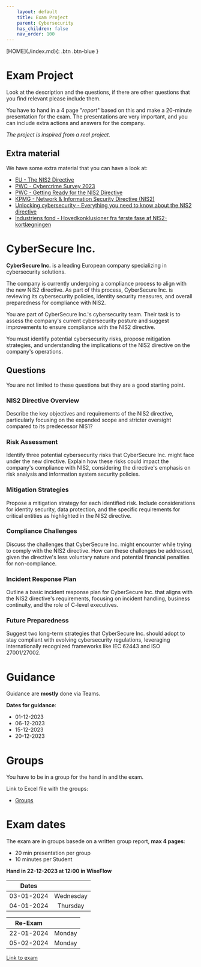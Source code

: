 ```yaml
---
    layout: default
    title: Exam Project
    parent: Cybersecurity
    has_children: false
    nav_order: 100
---
```


<span class="fs-1">
[HOME](./index.md){: .btn .btn-blue }
</span>

# Exam Project
Look at the description and the questions, if there are other questions that you find relevant please include them.

You have to hand in a 4 page "*report*" based on this and make a 20-minute presentation for the exam. The presentations are very important, and you can include extra actions and answers for the company.

*The project is inspired from a real project.*

## Extra material
We have some extra material that you can have a look at:

- [EU - The NIS2 Directive](./exam_files/EPRS_BRI(2021)689333_EN.pdf)
- [PWC - Cybercrime Survey 2023](./exam_files/cybercrime-survey-2023.pdf)
- [PWC - Getting Ready for the NIS2 Directive](./exam_files/getting-ready-for-nis2-why-identity-security-is-key-to-preparing-for-compliance-updates.pdf)
- [KPMG - Network & Information Security Directive (NIS2)](./exam_files/kpmg-eu-nis2-report.pdf)
- [Unlocking cybersecurity - Everything you need to know about the NIS2 directive](./exam_files/nis2-whitepaper.pdf)
- [Industriens fond - Hovedkonklusioner fra første fase af NIS2-kortlægningen](./exam_files/Hovedkonklusioner-fra-foerste-fase-af-NIS2-kortlaegningen.pdf)

# CyberSecure Inc.
**CyberSecure Inc.** is a leading European company specializing in cybersecurity solutions. 

The company is currently undergoing a compliance process to align with the new NIS2 directive. As part of this process, CyberSecure Inc. is reviewing its cybersecurity policies, identity security measures, and overall preparedness for compliance with NIS2.

You are part of CyberSecure Inc.'s cybersecurity team. Their task is to assess the company's current cybersecurity posture and suggest improvements to ensure compliance with the NIS2 directive. 

You must identify potential cybersecurity risks, propose mitigation strategies, and understanding the implications of the NIS2 directive on the company's operations.

## Questions
You are not limited to these questions but they are a good starting point.

### NIS2 Directive Overview
Describe the key objectives and requirements of the NIS2 directive, particularly focusing on the expanded scope and stricter oversight compared to its predecessor NIS1?

### Risk Assessment
Identify three potential cybersecurity risks that CyberSecure Inc. might face under the new directive. Explain how these risks could impact the company's compliance with NIS2, considering the directive's emphasis on risk analysis and information system security policies.

### Mitigation Strategies
Propose a mitigation strategy for each identified risk. Include considerations for identity security, data protection, and the specific requirements for critical entities as highlighted in the NIS2 directive.

### Compliance Challenges
Discuss the challenges that CyberSecure Inc. might encounter while trying to comply with the NIS2 directive. How can these challenges be addressed, given the directive's less voluntary nature and potential financial penalties for non-compliance.

### Incident Response Plan
Outline a basic incident response plan for CyberSecure Inc. that aligns with the NIS2 directive's requirements, focusing on incident handling, business continuity, and the role of C-level executives.

### Future Preparedness
Suggest two long-term strategies that CyberSecure Inc. should adopt to stay compliant with evolving cybersecurity regulations, leveraging internationally recognized frameworks like IEC 62443 and ISO 27001/27002.

# Guidance
Guidance are **mostly** done via Teams.

**Dates for guidance**:
- 01-12-2023
- 06-12-2023
- 15-12-2023
- 20-12-2023

# Groups
You have to be in a group for the hand in and the exam.

Link to Excel file with the groups:
- [Groups](https://studkea-my.sharepoint.com/:x:/g/personal/tueh_kea_dk/EblL50e5zVtDjV0JCUSp_mUBOr9tN4WgkzgndOCdryprkw?e=aDYSLI)


# Exam dates
The exam are in groups basede on a written group report, **max 4 pages**:
- 20 min presentation per group
- 10 minutes per Student

**Hand in 22-12-2023 at 12:00 in WiseFlow**

| **Dates**  |              |
|:----------:|:------------:|
| 03-01-2024 |  Wednesday   |
| 04-01-2024 |  Thursday    |


|**Re-Exam** |              |
|:----------:|:------------:|
| 22-01-2024 |  Monday      |
| 05-02-2024 |  Monday      |

[Link to exam](exam.md)